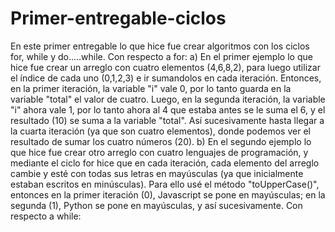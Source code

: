 # Primer-entregable-ciclos

En este primer entregable lo que hice fue crear algoritmos con los ciclos for, while y do.....while.
Con respecto a for:
a) En el primer ejemplo lo que hice fue crear un arreglo con cuatro elementos (4,6,8,2), para luego utilizar el índice de cada uno (0,1,2,3) e ir sumandolos en cada iteración. Entonces, en la primer iteración, la variable "i" vale 0, por lo tanto guarda en la variable "total" el valor de cuatro. Luego, en la segunda iteración, la variable "i" ahora vale 1, por lo tanto ahora al 4 que estaba antes se le suma el 6, y el resultado (10) se suma a la variable "total". Así sucesivamente hasta llegar a la cuarta iteración (ya que son cuatro elementos), donde podemos ver el resultado de sumar los cuatro números (20).
b) En el segundo ejemplo lo que hice fue crear otro arreglo con cuatro lenguajes de programación, y mediante el ciclo for hice que en cada iteración, cada elemento del arreglo cambie y esté con todas sus letras en mayúsculas (ya que inicialmente estaban escritos en minúsculas). Para ello usé el método "toUpperCase()", entonces en la primer iteración (0), Javascript se pone en mayúsculas; en la segunda (1), Python se pone en mayúsculas, y así sucesivamente.
Con respecto a while:
